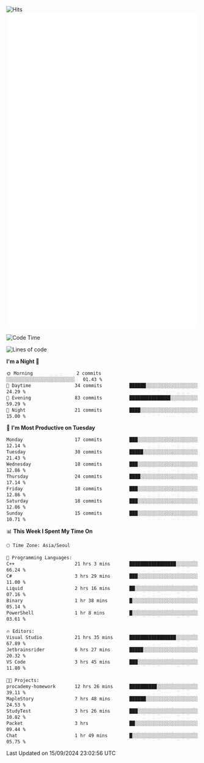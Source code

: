 ![Hits](https://hits.seeyoufarm.com/api/count/incr/badge.svg?url=https%3A%2F%2Fgithub.com%2Fbabaisnyan&count_bg=%2379C83D&title_bg=%23555555&icon=apple.svg&icon_color=%23E7E7E7&title=hits&edge_flat=false)
<br/>
![Metrics](https://github.com/babaisnyan/babaisnyan/blob/main/github-metrics.svg)

<!--START_SECTION:waka-->
![Code Time](http://img.shields.io/badge/Code%20Time-2%2C011%20hrs%201%20min-blue)

![Lines of code](https://img.shields.io/badge/From%20Hello%20World%20I%27ve%20Written-862.2%20thousand%20lines%20of%20code-blue)

**I'm a Night 🦉** 

```text
🌞 Morning                2 commits           ░░░░░░░░░░░░░░░░░░░░░░░░░   01.43 % 
🌆 Daytime                34 commits          ██████░░░░░░░░░░░░░░░░░░░   24.29 % 
🌃 Evening                83 commits          ███████████████░░░░░░░░░░   59.29 % 
🌙 Night                  21 commits          ████░░░░░░░░░░░░░░░░░░░░░   15.00 % 
```
📅 **I'm Most Productive on Tuesday** 

```text
Monday                   17 commits          ███░░░░░░░░░░░░░░░░░░░░░░   12.14 % 
Tuesday                  30 commits          █████░░░░░░░░░░░░░░░░░░░░   21.43 % 
Wednesday                18 commits          ███░░░░░░░░░░░░░░░░░░░░░░   12.86 % 
Thursday                 24 commits          ████░░░░░░░░░░░░░░░░░░░░░   17.14 % 
Friday                   18 commits          ███░░░░░░░░░░░░░░░░░░░░░░   12.86 % 
Saturday                 18 commits          ███░░░░░░░░░░░░░░░░░░░░░░   12.86 % 
Sunday                   15 commits          ███░░░░░░░░░░░░░░░░░░░░░░   10.71 % 
```


📊 **This Week I Spent My Time On** 

```text
🕑︎ Time Zone: Asia/Seoul

💬 Programming Languages: 
C++                      21 hrs 3 mins       █████████████████░░░░░░░░   66.24 % 
C#                       3 hrs 29 mins       ███░░░░░░░░░░░░░░░░░░░░░░   11.00 % 
Liquid                   2 hrs 16 mins       ██░░░░░░░░░░░░░░░░░░░░░░░   07.16 % 
Binary                   1 hr 38 mins        █░░░░░░░░░░░░░░░░░░░░░░░░   05.14 % 
PowerShell               1 hr 8 mins         █░░░░░░░░░░░░░░░░░░░░░░░░   03.61 % 

🔥 Editors: 
Visual Studio            21 hrs 35 mins      █████████████████░░░░░░░░   67.89 % 
Jetbrainsrider           6 hrs 27 mins       █████░░░░░░░░░░░░░░░░░░░░   20.32 % 
VS Code                  3 hrs 45 mins       ███░░░░░░░░░░░░░░░░░░░░░░   11.80 % 

🐱‍💻 Projects: 
procademy-homework       12 hrs 26 mins      ██████████░░░░░░░░░░░░░░░   39.11 % 
MapleStory               7 hrs 48 mins       ██████░░░░░░░░░░░░░░░░░░░   24.53 % 
StudyTest                3 hrs 26 mins       ███░░░░░░░░░░░░░░░░░░░░░░   10.82 % 
Packet                   3 hrs               ██░░░░░░░░░░░░░░░░░░░░░░░   09.44 % 
Chat                     1 hr 49 mins        █░░░░░░░░░░░░░░░░░░░░░░░░   05.75 % 
```


 Last Updated on 15/09/2024 23:02:56 UTC
<!--END_SECTION:waka-->
